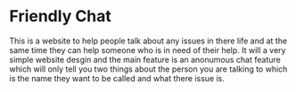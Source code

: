 Friendly Chat
=========
This is a website to help people talk about any issues in there life and at the same time they can help someone who is in need of their help. It will a very simple website desgin and the main feature is an anonumous chat feature which will only tell you two things about the person you are talking to which is the name they want to be called and what there issue is.